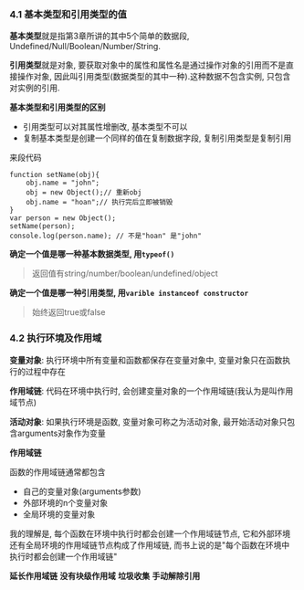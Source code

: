 <link rel="stylesheet" href="http://yandex.st/highlightjs/6.1/styles/default.min.css">
<script src="http://yandex.st/highlightjs/6.1/highlight.min.js"></script>
<script>
    hljs.tabReplace = '    ';
    hljs.initHighlightingOnLoad();
</script>

### 4.1 基本类型和引用类型的值

**基本类型**就是指第3章所讲的其中5个简单的数据段, Undefined/Null/Boolean/Number/String.

**引用类型**就是对象, 要获取对象中的属性和属性名是通过操作对象的引用而不是直接操作对象, 因此叫引用类型(数据类型的其中一种).这种数据不包含实例, 只包含对实例的引用. 

**基本类型和引用类型的区别**

- 引用类型可以对其属性增删改, 基本类型不可以
- 复制基本类型是创建一个同样的值在复制数据字段, 复制引用类型是复制引用 

来段代码
 
	function setName(obj){
		obj.name = "john";
		obj = new Object();// 重新obj
		obj.name = "hoan";// 执行完后立即被销毁
	}
	var person = new Object(); 
	setName(person);
	console.log(person.name); // 不是"hoan" 是"john"
	
**确定一个值是哪一种基本数据类型, 用`typeof()`**

> 返回值有string/number/boolean/undefined/object

**确定一个值是哪一种引用类型, 用`varible instanceof constructor`**

> 始终返回true或false

### 4.2 执行环境及作用域

**变量对象**: 执行环境中所有变量和函数都保存在变量对象中, 变量对象只在函数执行的过程中存在

**作用域链**: 代码在环境中执行时, 会创建变量对象的一个作用域链(我认为是叫作用域节点)

**活动对象**: 如果执行环境是函数, 变量对象可称之为活动对象, 最开始活动对象只包含arguments对象作为变量


**作用域链**

函数的作用域链通常都包含

- 自己的变量对象(arguments参数)
- 外部环境的n个变量对象
- 全局环境的变量对象

我的理解是, 每个函数在环境中执行时都会创建一个作用域链节点, 它和外部环境还有全局环境的作用域链节点构成了作用域链, 而书上说的是"每个函数在环境中执行时都会创建一个作用域链"

**延长作用域链** **没有块级作用域** **垃圾收集** **手动解除引用**



	






